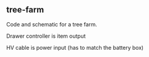 ## tree-farm
Code and schematic for a tree farm.


Drawer controller is item output

HV cable is power input \(has to match the battery box)
